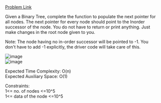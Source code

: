 [Problem Link](https://www.geeksforgeeks.org/problems/populate-inorder-successor-for-all-nodes/1)<br>

Given a Binary Tree, complete the function to populate the next pointer for all nodes. The next pointer for every node should point to the Inorder successor of the node.
You do not have to return or print anything. Just make changes in the root node given to you.<br>

Note: The node having no in-order successor will be pointed to -1. You don't have to add -1 explicitly, the driver code will take care of this.<br>

![image](https://github.com/akscpp/GeeksforGeeks_POTD/assets/129672950/436b580a-cf18-484d-9619-1683b9b7fc36)
<br>
![image](https://github.com/akscpp/GeeksforGeeks_POTD/assets/129672950/e87f190c-a525-4877-9ea1-3743261d3c6b)

Expected Time Complexity: O(n)<br>
Expected Auxiliary Space: O(1)<br>

Constraints:<br>
1<= no. of nodes <=10^5<br>
1<= data of the node <=10^5<br>
